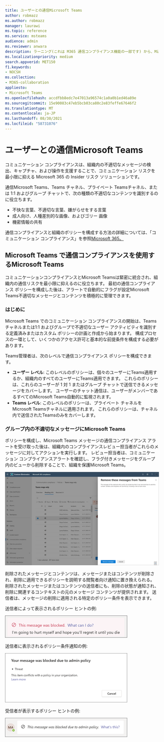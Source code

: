 ```yaml
---
title: ユーザーとの通信Microsoft Teams
author: robmazz
ms.author: robmazz
manager: laurawi
ms.topic: reference
ms.service: msteams
audience: admin
ms.reviewer: anwara
description: ラーニング(これは M365 通信コンプライアンス機能の一部です) から、Microsoft Teams の観点から、Insider リスク ソリューション セットの一部である通信コンプライアンスについて説明します。
ms.localizationpriority: medium
search.appverid: MET150
f1.keywords:
- NOCSH
ms.collection:
- M365-collaboration
appliesto:
- Microsoft Teams
ms.openlocfilehash: accdfbb8edc7e47013a96574c1a0a0b1ed46a89e
ms.sourcegitcommit: 15e90083c47eb5bcb03ca80c2e83feffe67646f2
ms.translationtype: MT
ms.contentlocale: ja-JP
ms.lasthandoff: 08/30/2021
ms.locfileid: "58731076"
---
```

# <a name="communication-compliance-with-microsoft-teams"></a>ユーザーとの通信Microsoft Teams

コミュニケーション コンプライアンスは、組織内の不適切なメッセージの検出、キャプチャ、および操作を支援することで、コミュニケーション リスクを最小限に抑える Microsoft 365 の Insider リスク ソリューションです。

通信Microsoft Teams、Teams チャネル、プライベート Teams[](/microsoft-365/compliance/communication-compliance-feature-reference)チャネル、または 1:1 およびグループ チャットで、次の種類の不適切なコンテンツを識別するのに役立ちます。

- 不快な言葉、不適切な言葉、嫌がらせをする言葉
- 成人向け、人種差別的な画像、およびゴリー 画像
- 機密情報の共有

通信コンプライアンスと組織のポリシーを構成する方法の詳細については、「コミュニケーション コンプライアンス」を参照[Microsoft 365。](/microsoft-365/compliance/communication-compliance)

## <a name="how-to-use-communication-compliance-in-microsoft-teams"></a>Microsoft Teams で通信コンプライアンスを使用するMicrosoft Teams

コミュニケーションコンプライアンスとMicrosoft Teamsは緊密に統合され、組織内の通信リスクを最小限に抑えるのに役立ちます。 最初の通信コンプライアンス ポリシーを構成した後は、アラートで自動的にフラグが設定Microsoft Teams不適切なメッセージとコンテンツを積極的に管理できます。

### <a name="getting-started"></a>はじめに

Microsoft Teams でのコミュニケーション コンプライアンスの開始は、Teams チャネルまたは[](/microsoft-365/compliance/communication-compliance-plan)1:1 およびグループで不適切なユーザー アクティビティを識別する定義済みまたはカスタム ポリシーの計画と作成から始まります。 構成プロセスの一環として、いくつかのアクセス[](/microsoft-365/compliance/communication-compliance-configure)許可と基本的な前提条件を構成する必要があります。

Teams管理者は、次のレベルで通信コンプライアンス ポリシーを構成できます。

- **ユーザー レベル**: このレベルのポリシーは、個々のユーザーにTeams適用するか、組織内のすべてのユーザーにTeams適用できます。 これらのポリシーは、これらのユーザーが 1 対 1 またはグループ チャットで送信できるメッセージをカバーします。 ユーザーのチャット通信は、ユーザーがメンバーであるすべてのMicrosoft Teams自動的に監視されます。
- **Teams レベル**: このレベルのポリシーは、プライベート チャネルをMicrosoft Teamsチャネルに適用されます。 これらのポリシーは、チャネル内で送信されたTeamsのみをカバーします。

### <a name="act-on-inappropriate-messages-in-microsoft-teams"></a>グループ内の不適切なメッセージにMicrosoft Teams

ポリシーを構成し、Microsoft Teams メッセージの通信コンプライアンス アラートを受け取った後は、組織内のコンプライアンスレビュー担当者がこれらのメッセージに対してアクションを実行します。 レビュー担当者は、コミュニケーション コンプライアンスアラートを確認し、フラグ付きメッセージをグループ内のビューから削除することで、組織を保護Microsoft Teams。

![メッセージを削除Teams。](./media/communication-compliance-remove-teams-message.png)

削除されたメッセージとコンテンツは、メッセージまたはコンテンツが削除され、削除に適用できるポリシーを説明する閲覧者向け通知に置き換えられる。 削除されたメッセージまたはコンテンツの送信者にも、削除の状態が通知され、削除に関連するコンテキストの元のメッセージ コンテンツが提供されます。 送信者は、メッセージの削除に適用される特定のポリシー条件を表示できます。

送信者によって表示されるポリシー ヒントの例:

![送信者のポリシー ヒント。](./media/communication-compliance-warning-1.png)

送信者に表示されるポリシー条件通知の例:

![送信者のポリシー条件情報。](./media/communication-compliance-warning-2.png)

受信者が表示するポリシー ヒントの例:

![受信者のポリシー ヒント。](./media/communication-compliance-warning-3.png)